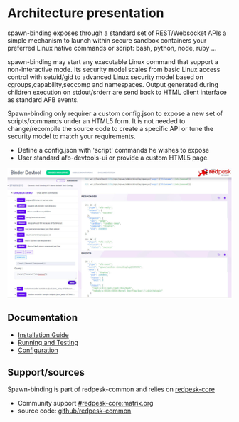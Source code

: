 # Architecture presentation

spawn-binding exposes through a standard set of REST/Websocket APIs a simple mechanism to launch within secure sandbox containers your preferred Linux native commands or script: bash, python, node, ruby ...

spawn-binding may start any executable Linux command that support a non-interactive mode. Its security model scales from basic Linux access control with setuid/gid to advanced Linux security model based on cgroups,capability,seccomp and namespaces. Output generated during children execution on stdout/srderr are send back to HTML client interface as standard AFB events.

Spawn-binding only requirer a custom config.json to expose a new set of scripts/commands under an HTML5 form. It is not needed to change/recompile the source code to create a specific API or tune the security model to match your requirements.

* Define a config.json with 'script' commands he wishes to expose
* User standard afb-devtools-ui or provide a custom HTML5 page.

![spawn-binding-html5](assets/spawn-binding-exec.jpg)

## Documentation

* [Installation Guide](./2-installation_guide.html)
* [Running and Testing](./3-configuration.html)
* [Configuration](./4-running_and_testing.html)

## Support/sources

Spawn-binding is part of redpesk-common and relies on [redpesk-core](https://docs.redpesk.bzh/docs/en/master/redpesk-core/docs/services-list.html)

* Community support [#redpesk-core:matrix.org]( https://docs.redpesk.bzh/docs/en/master/misc/community/docs/support.html)
* source code: [github/redpesk-common](https://github.com/redpesk-common)
